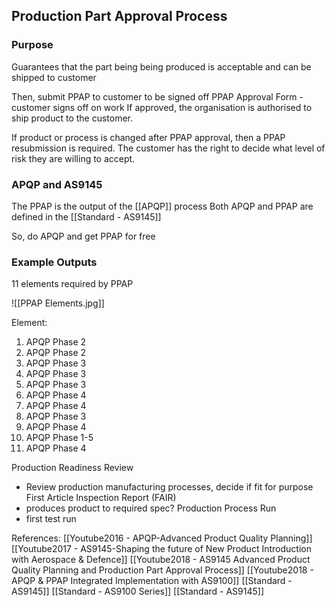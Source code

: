 ## Production Part Approval Process

### Purpose
Guarantees that the part being being produced is acceptable and can be shipped to customer

Then, submit PPAP to customer to be signed off
PPAP Approval Form - customer signs off on work
If approved, the organisation is authorised to ship product to the customer.

If product or process is changed after PPAP approval, then a PPAP resubmission is required. The customer has the right to decide what level of risk they are willing to accept.

### APQP and AS9145
The PPAP is the output of the [[APQP]] process
Both APQP and PPAP are defined in the [[Standard - AS9145]]

So, do APQP and get PPAP for free

### Example Outputs
11 elements required by PPAP

![[PPAP Elements.jpg]]

Element:
1. APQP Phase 2
2. APQP Phase 2
3. APQP Phase 3
4. APQP Phase 3
5. APQP Phase 3
6. APQP Phase 4
7. APQP Phase 4
8. APQP Phase 3
9. APQP Phase 4
10. APQP Phase 1-5
11. APQP Phase 4


Production Readiness Review
 - Review production manufacturing processes, decide if fit for purpose
First Article Inspection Report (FAIR)
- produces product to required spec?
Production Process Run
- first test run




References:
[[Youtube2016 - APQP-Advanced Product Quality Planning]]
[[Youtube2017 - AS9145-Shaping the future of New Product Introduction with Aerospace & Defence]]
[[Youtube2018 - AS9145 Advanced Product Quality Planning and Production Part Approval Process]]
[[Youtube2018 - APQP & PPAP Integrated Implementation with AS9100]]
[[Standard - AS9145]]
[[Standard - AS9100 Series]]
[[Standard - AS9145]]